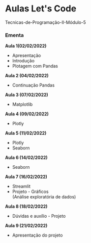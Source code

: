 # Aulas Let's Code 
Tecnicas-de-Programação-II-Módulo-5

### Ementa
**Aula 1(02/02/2022)**  
- Apresentação
- Introdução 
- Plotagem com Pandas
  
**Aula 2 (04/02/2022)**  
- Continuação Pandas
  
**Aula 3 (07/02/2022)**  
- Matplotlib

**Aula 4 (09/02/2022)**  
- Plotly

**Aula 5 (11/02/2022)**  
- Plotly
- Seaborn

**Aula 6 (14/02/2022)**  
- Seaborn

**Aula 7 (16/02/2022)**  
- Streamlit
- Projeto - Gráficos  
(Análise exploratória de dados)

**Aula 8 (18/02/2022)**  
- Dúvidas e auxílio - Projeto

**Aula 9 (21/02/2022)**  
- Apresentação do projeto
